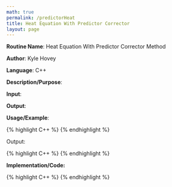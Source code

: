 ```yaml
---
math: true
permalink: /predictorHeat
title: Heat Equation With Predictor Corrector
layout: page
---
```


**Routine Name**: Heat Equation With Predictor Corrector Method

**Author**: Kyle Hovey

**Language**: C++

**Description/Purpose**:

**Input**:

**Output**:

**Usage/Example**:

{% highlight C++ %}
{% endhighlight %}

Output:

{% highlight C++ %}
{% endhighlight %}

**Implementation/Code:**

{% highlight C++ %}
{% endhighlight %}
